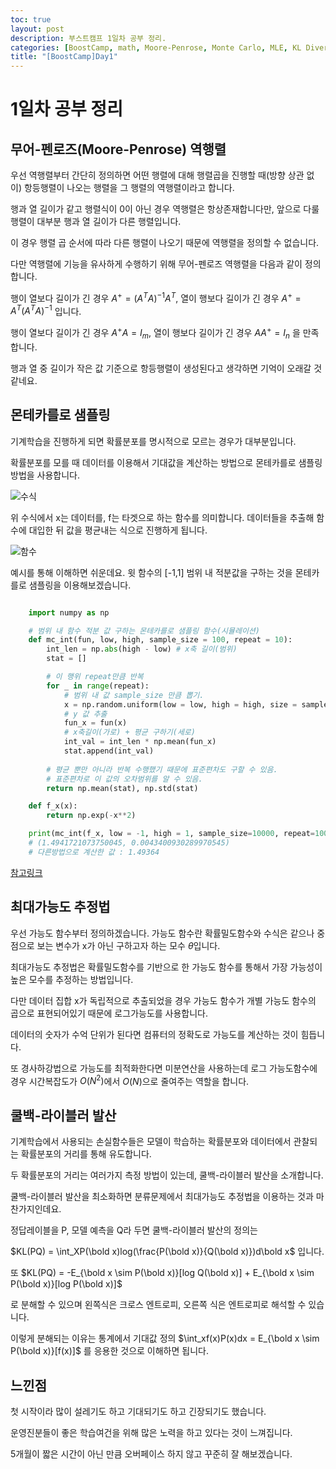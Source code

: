```yaml
---
toc: true
layout: post
description: 부스트캠프 1일차 공부 정리.
categories: [BoostCamp, math, Moore-Penrose, Monte Carlo, MLE, KL Divergence, markdown]
title: "[BoostCamp]Day1"
---
```

# 1일차 공부 정리

## 무어-펜로즈(Moore-Penrose) 역행렬

우선 역행렬부터 간단히 정의하면 어떤 행렬에 대해 행렬곱을 진행할 때(방향 상관 없이) 항등행렬이 나오는 행렬을 그 행렬의 역행렬이라고 합니다.

행과 열 길이가 같고 행렬식이 0이 아닌 경우 역행렬은 항상존재합니다만, 앞으로 다룰 행렬이 대부분 행과 열 길이가 다른 행렬입니다.

이 경우 행렬 곱 순서에 따라 다른 행렬이 나오기 때문에 역행렬을 정의할 수 없습니다.

다만 역행렬에 기능을 유사하게 수행하기 위해 무어-펜로즈 역행렬을 다음과 같이 정의합니다.

행이 열보다 길이가 긴 경우 $A^+ = (A^TA)^{-1}A^T$, 열이 행보다 길이가 긴 경우 $A^+ = A^T(A^TA)^{-1}$ 입니다.

행이 열보다 길이가 긴 경우 $A^+A = I_{m}$, 열이 행보다 길이가 긴 경우 $AA^+ = I_{n}$ 을 만족합니다.

행과 열 중 길이가 작은 값 기준으로 항등행렬이 생성된다고 생각하면 기억이 오래갈 것 같네요.

## 몬테카를로 샘플링

기계학습을 진행하게 되면 확률분포를 명시적으로 모르는 경우가 대부분입니다.

확률분포를 모를 때 데이터를 이용해서 기대값을 계산하는 방법으로 몬테카를로 샘플링 방법을 사용합니다.

![수식](https://velog.velcdn.com/images%2Fminchoul2%2Fpost%2F0a026fc4-1220-41fe-9f6a-2a2d9268bd71%2Fimage.png)

위 수식에서 x는 데이터를, f는 타겟으로 하는 함수를 의미합니다. 데이터들을 추출해 함수에 대입한 뒤 값을 평균내는 식으로 진행하게 됩니다.

![함수](https://velog.velcdn.com/images%2Fminchoul2%2Fpost%2Fae648032-6c68-42b6-a69e-17e5cd938077%2Fimage.png)

예시를 통해 이해하면 쉬운데요. 윗 함수의 [-1,1] 범위 내 적분값을 구하는 것을 몬테카를로 샘플링을 이용해보겠습니다.

~~~Python

    import numpy as np

    # 범위 내 함수 적분 값 구하는 몬테카를로 샘플링 함수(시뮬레이션)
    def mc_int(fun, low, high, sample_size = 100, repeat = 10):
        int_len = np.abs(high - low) # x축 길이(범위)
        stat = []

        # 이 행위 repeat만큼 반복
        for _ in range(repeat):
            # 범위 내 값 sample_size 만큼 뽑기.
            x = np.random.uniform(low = low, high = high, size = sample_size)
            # y 값 추출
            fun_x = fun(x)
            # x축길이(가로) + 평균 구하기(세로)
            int_val = int_len * np.mean(fun_x)
            stat.append(int_val)
        
        # 평균 뿐만 아니라 반복 수행했기 때문에 표준편차도 구할 수 있음.
        # 표준편차로 이 값의 오차범위를 알 수 있음.
        return np.mean(stat), np.std(stat)

    def f_x(x):
        return np.exp(-x**2)

    print(mc_int(f_x, low = -1, high = 1, sample_size=10000, repeat=100))
    # (1.4941721073750045, 0.0043400930289970545)
    # 다른방법으로 계산한 값 : 1.49364

~~~

[참고링크](https://velog.io/@minchoul2/%EB%AA%AC%ED%85%8C%EC%B9%B4%EB%A5%BC%EB%A1%9C-%EC%83%98%ED%94%8C%EB%A7%81-for-AI)


## 최대가능도 추정법

우선 가능도 함수부터 정의하겠습니다. 가능도 함수란 확률밀도함수와 수식은 같으나 중점으로 보는 변수가 x가 아닌 구하고자 하는 모수 $\theta$입니다.

최대가능도 추정법은 확률밀도함수를 기반으로 한 가능도 함수를 통해서 가장 가능성이 높은 모수를 추정하는 방법입니다.

다만 데이터 집합 x가 독립적으로 추출되었을 경우 가능도 함수가 개별 가능도 함수의 곱으로 표현되어있기 때문에 로그가능도를 사용합니다.

데이터의 숫자가 수억 단위가 된다면 컴퓨터의 정확도로 가능도를 계산하는 것이 힘듭니다.

또 경사하강법으로 가능도를 최적화한다면 미분연산을 사용하는데 로그 가능도함수에 경우 시간복잡도가 $O(N^2)$에서 $O(N)$으로 줄여주는 역할을 합니다.

## 쿨백-라이블러 발산

기계학습에서 사용되는 손실함수들은 모델이 학습하는 확률분포와 데이터에서 관찰되는 확률분포의 거리를 통해 유도합니다.

두 확률분포의 거리는 여러가지 측정 방법이 있는데, 쿨백-라이블러 발산을 소개합니다.

쿨백-라이블러 발산을 최소화하면 분류문제에서 최대가능도 추정법을 이용하는 것과 마찬가지인데요.

정답레이블을 P, 모델 예측을 Q라 두면 쿨백-라이블러 발산의 정의는 

$KL(PQ) = \int_XP(\bold x)log(\frac{P(\bold x)}{Q(\bold x)})d\bold x$ 입니다.

또 $KL(PQ) = -E_{\bold x \sim  P(\bold x)}[log Q(\bold x)] + E_{\bold x \sim  P(\bold x)}[log P(\bold x)]$ 

로 분해할 수 있으며 왼쪽식은 크로스 엔트로피, 오른쪽 식은 엔트로피로 해석할 수 있습니다.

이렇게 분해되는 이유는 통계에서 기대값 정의 $\int_xf(x)P(x)dx = E_{\bold x \sim  P(\bold x)}[f(x)]$ 를 응용한 것으로 이해하면 됩니다.

## 느낀점

첫 시작이라 많이 설레기도 하고 기대되기도 하고 긴장되기도 했습니다.

운영진분들이 좋은 학습여건을 위해 많은 노력을 하고 있다는 것이 느껴집니다.

5개월이 짧은 시간이 아닌 만큼 오버페이스 하지 않고 꾸준히 잘 해보겠습니다.
